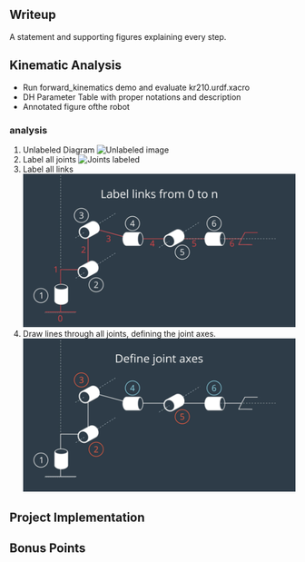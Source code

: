 ## Writeup

A statement and supporting figures explaining every step.

## Kinematic Analysis
* Run forward_kinematics demo and evaluate kr210.urdf.xacro
* DH Parameter Table with proper notations and description
* Annotated figure ofthe robot

### analysis
1. Unlabeled Diagram
![Unlabeled image](./misc_images2/1unlabeled_schematic.png)
2. Label all joints
![Joints labeled](./misc_images2/2labeled_joint.png)
3. Label all links
![Links labeled](./misc_images2/3label_links.png)
4. Draw lines through all joints, defining the joint axes.
![Define joint axes](./misc_images2/4definejointaxes.png)

## Project Implementation


## Bonus Points